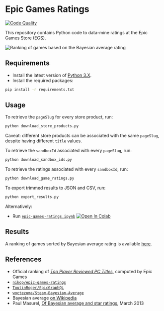 # Epic Games Ratings

[![Code Quality][codacy-image]][codacy]

This repository contains Python code to data-mine ratings at the Epic Games Store (EGS).

![Ranking of games based on the Bayesian average rating][img-cover]

## Requirements

-   Install the latest version of [Python 3.X][python-download-url].
-   Install the required packages:

```bash
pip install -r requirements.txt
```

## Usage

To retrieve the `pageSlug` for every store product, run:
```bash
python download_store_products.py
```
Caveat: different store products can be associated with the same `pageSlug`, despite having different `title` values.

To retrieve the `sandboxId` associated with every `pageSlug`, run:
```bash
python download_sandbox_ids.py
```

To retrieve the ratings associated with every `sandboxId`, run:
```bash
python download_game_ratings.py
```

To export trimmed results to JSON and CSV, run:
```bash
python export_results.py
```

Alternatively:

-   Run [`epic-games-ratings.ipynb`][colab-notebook]
[![Open In Colab][colab-badge]][colab-notebook]

## Results

A ranking of games sorted by Bayesian average rating is available [here][ranking-url].

## References

- Official ranking of [*Top Player Reviewed PC Titles*][egs-official-ranking], computed by Epic Games
- [`nikop/epic-games-ratings`][madjoki-egs-ratings]
- [`ToutinRoger/EpicGraphQL`][egs-api-graphql]
- [`woctezuma/Steam-Bayesian-Average`][Steam-Bayesian-Average]
- Bayesian average [on Wikipedia][bayes-wiki]
- Paul Masurel, [Of Bayesian average and star ratings][bayes-fulmicoton], March 2013

<!-- Definitions -->

[img-cover]: <https://github.com/woctezuma/epic-games-ratings/wiki/img/cover.png>
[codacy]: <https://www.codacy.com/gh/woctezuma/epic-games-ratings>
[codacy-image]: <https://api.codacy.com/project/badge/Grade/0e6fdef52e3e4f7b917b42ad49e7ff06>
[python-download-url]: <https://www.python.org/downloads/>
[madjoki-egs-ratings]: <https://github.com/nikop/epic-games-ratings>
[egs-api-graphql]: <https://github.com/ToutinRoger/EpicGraphQL>
[bayes-wiki]: <https://en.wikipedia.org/wiki/Bayesian_average>
[bayes-fulmicoton]: <https://fulmicoton.com/posts/bayesian_rating/>
[Steam-Bayesian-Average]: <https://github.com/woctezuma/Steam-Bayesian-Average>
[colab-notebook]: <https://colab.research.google.com/github/woctezuma/epic-games-ratings/blob/colab/epic-games-ratings.ipynb>
[colab-badge]: <https://colab.research.google.com/assets/colab-badge.svg>
[ranking-url]: <data/egs_game_ranking.csv>
[egs-official-ranking]: <https://store.epicgames.com/collection/top-player-reviewed>
